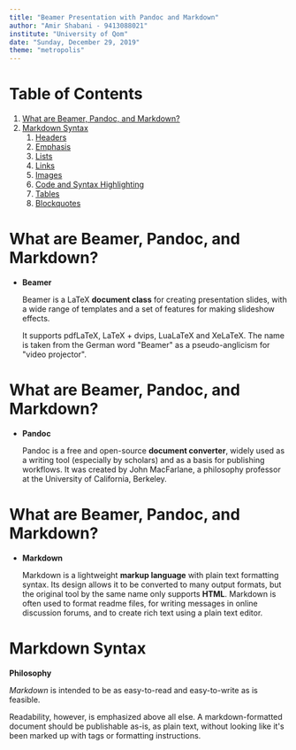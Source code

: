 ```yaml
---
title: "Beamer Presentation with Pandoc and Markdown"
author: "Amir Shabani - 9413088021"
institute: "University of Qom"
date: "Sunday, December 29, 2019"
theme: "metropolis"
---
```


# Table of Contents

1. [What are Beamer, Pandoc, and Markdown?](#what-are-beamer-pandoc-and-markdown)
2. [Markdown Syntax](#markdown-syntax)
	1. [Headers](#headers)
	2. [Emphasis](#emphasis)
	3. [Lists](#lists)
	4. [Links](#links)
	5. [Images](#images)
	6. [Code and Syntax Highlighting](#code-and-syntax-highlighting)
	7. [Tables](#tables)
	8. [Blockquotes](#blockquotes)

# What are Beamer, Pandoc, and Markdown?
- **Beamer**

	Beamer is a LaTeX **document class** for creating presentation slides, with a wide range of templates and a set of features for making slideshow effects.

	It supports pdfLaTeX, LaTeX + dvips, LuaLaTeX and XeLaTeX. The name is taken from the German word "Beamer" as a pseudo-anglicism for "video projector".

# What are Beamer, Pandoc, and Markdown?
- **Pandoc**

	Pandoc is a free and open-source **document converter**, widely used as a writing tool (especially by scholars) and as a basis for publishing workflows. It was created by John MacFarlane, a philosophy professor at the University of California, Berkeley.

# What are Beamer, Pandoc, and Markdown?
- **Markdown**

	Markdown is a lightweight **markup language** with plain text formatting syntax. Its design allows it to be converted to many output formats, but the original tool by the same name only supports **HTML**. Markdown is often used to format readme files, for writing messages in online discussion forums, and to create rich text using a plain text editor.

# Markdown Syntax

**Philosophy**

*Markdown* is intended to be as easy-to-read and easy-to-write as is feasible.

Readability, however, is emphasized above all else. A markdown-formatted document should be publishable as-is, as plain text, without looking like it's been marked up with tags or formatting instructions.

